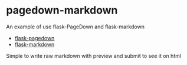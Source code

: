 # pagedown-markdown
An example of use flask-PageDown and flask-markdown

* [flask-pagedown](https://github.com/miguelgrinberg/Flask-PageDown)
* [flask-markdown](https://github.com/dcolish/flask-markdown)

Simple to write raw markdown with preview and submit to see it on html
